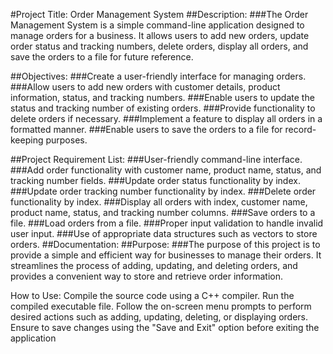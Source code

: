 #Project Title: Order Management System
##Description:
###The Order Management System is a simple command-line application designed to manage orders for a business. It allows users to add new orders, update order status and tracking numbers, delete orders, display all orders, and save the orders to a file for future reference.

##Objectives:
###Create a user-friendly interface for managing orders.
###Allow users to add new orders with customer details, product information, status, and tracking numbers.
###Enable users to update the status and tracking number of existing orders.
###Provide functionality to delete orders if necessary.
###Implement a feature to display all orders in a formatted manner.
###Enable users to save the orders to a file for record-keeping purposes.

##Project Requirement List:
###User-friendly command-line interface.
###Add order functionality with customer name, product name, status, and tracking number fields.
###Update order status functionality by index.
###Update order tracking number functionality by index.
###Delete order functionality by index.
###Display all orders with index, customer name, product name, status, and tracking number columns.
###Save orders to a file.
###Load orders from a file.
###Proper input validation to handle invalid user input.
###Use of appropriate data structures such as vectors to store orders.
##Documentation:
##Purpose:
###The purpose of this project is to provide a simple and efficient way for businesses to manage their orders. It streamlines the process of adding, updating, and deleting orders, and provides a convenient way to store and retrieve order information.

 
How to Use:
Compile the source code using a C++ compiler.
Run the compiled executable file.
Follow the on-screen menu prompts to perform desired actions such as adding, updating, deleting, or displaying orders.
Ensure to save changes using the "Save and Exit" option before exiting the application
